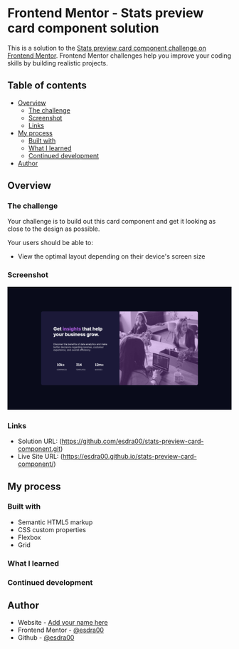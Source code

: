 # Frontend Mentor - Stats preview card component solution

This is a solution to the [Stats preview card component challenge on Frontend Mentor](https://www.frontendmentor.io/challenges/stats-preview-card-component-8JqbgoU62). Frontend Mentor challenges help you improve your coding skills by building realistic projects.

## Table of contents

-    [Overview](#overview)
     -    [The challenge](#the-challenge)
     -    [Screenshot](#screenshot)
     -    [Links](#links)
-    [My process](#my-process)
     -    [Built with](#built-with)
     -    [What I learned](#what-i-learned)
     -    [Continued development](#continued-development)
-    [Author](#author)

## Overview

### The challenge

Your challenge is to build out this card component and get it looking as close to the design as possible.

Your users should be able to:

-    View the optimal layout depending on their device's screen size

### Screenshot

![](./screenshot.png)

### Links

-    Solution URL: (https://github.com/esdra00/stats-preview-card-component.git)
-    Live Site URL: (https://esdra00.github.io/stats-preview-card-component/)

## My process

### Built with

-    Semantic HTML5 markup
-    CSS custom properties
-    Flexbox
-    Grid

### What I learned

### Continued development

## Author

-    Website - [Add your name here](https://www.your-site.com)
-    Frontend Mentor - [@esdra00](https://www.frontendmentor.io/profile/esdra00)
-    Github - [@esdra00](https://github.com/esdra00)
